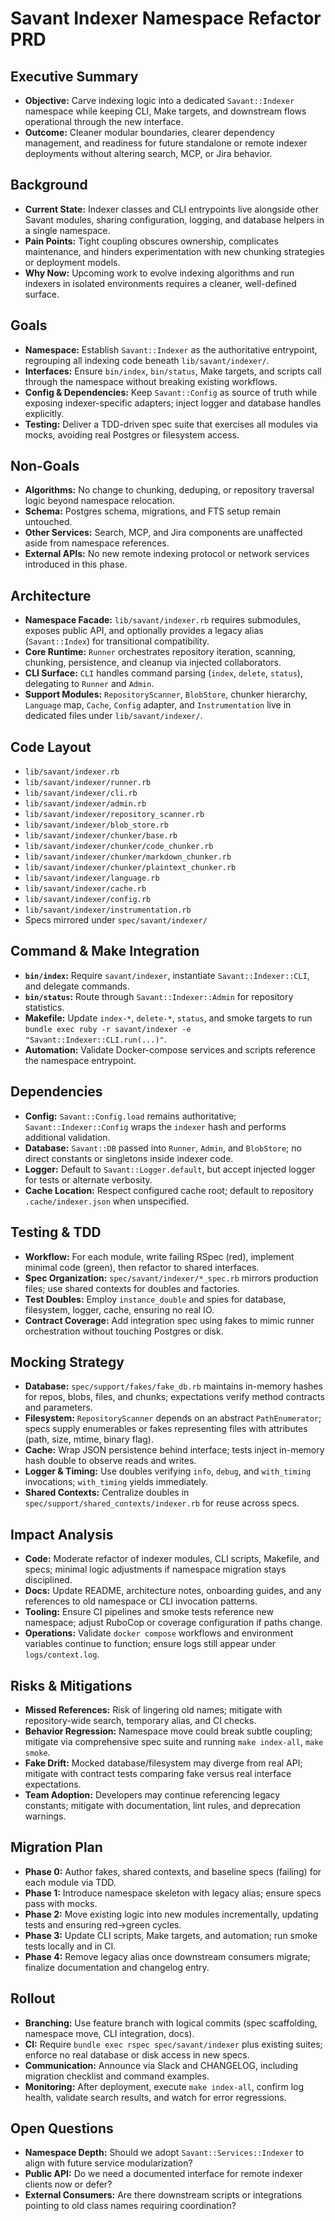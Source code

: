 # Savant Indexer Namespace Refactor PRD

## Executive Summary
- **Objective:** Carve indexing logic into a dedicated `Savant::Indexer` namespace while keeping CLI, Make targets, and downstream flows operational through the new interface.
- **Outcome:** Cleaner modular boundaries, clearer dependency management, and readiness for future standalone or remote indexer deployments without altering search, MCP, or Jira behavior.

## Background
- **Current State:** Indexer classes and CLI entrypoints live alongside other Savant modules, sharing configuration, logging, and database helpers in a single namespace.
- **Pain Points:** Tight coupling obscures ownership, complicates maintenance, and hinders experimentation with new chunking strategies or deployment models.
- **Why Now:** Upcoming work to evolve indexing algorithms and run indexers in isolated environments requires a cleaner, well-defined surface.

## Goals
- **Namespace:** Establish `Savant::Indexer` as the authoritative entrypoint, regrouping all indexing code beneath `lib/savant/indexer/`.
- **Interfaces:** Ensure `bin/index`, `bin/status`, Make targets, and scripts call through the namespace without breaking existing workflows.
- **Config & Dependencies:** Keep `Savant::Config` as source of truth while exposing indexer-specific adapters; inject logger and database handles explicitly.
- **Testing:** Deliver a TDD-driven spec suite that exercises all modules via mocks, avoiding real Postgres or filesystem access.

## Non-Goals
- **Algorithms:** No change to chunking, deduping, or repository traversal logic beyond namespace relocation.
- **Schema:** Postgres schema, migrations, and FTS setup remain untouched.
- **Other Services:** Search, MCP, and Jira components are unaffected aside from namespace references.
- **External APIs:** No new remote indexing protocol or network services introduced in this phase.

## Architecture
- **Namespace Facade:** `lib/savant/indexer.rb` requires submodules, exposes public API, and optionally provides a legacy alias (`Savant::Index`) for transitional compatibility.
- **Core Runtime:** `Runner` orchestrates repository iteration, scanning, chunking, persistence, and cleanup via injected collaborators.
- **CLI Surface:** `CLI` handles command parsing (`index`, `delete`, `status`), delegating to `Runner` and `Admin`.
- **Support Modules:** `RepositoryScanner`, `BlobStore`, chunker hierarchy, `Language` map, `Cache`, `Config` adapter, and `Instrumentation` live in dedicated files under `lib/savant/indexer/`.

## Code Layout
- `lib/savant/indexer.rb`
- `lib/savant/indexer/runner.rb`
- `lib/savant/indexer/cli.rb`
- `lib/savant/indexer/admin.rb`
- `lib/savant/indexer/repository_scanner.rb`
- `lib/savant/indexer/blob_store.rb`
- `lib/savant/indexer/chunker/base.rb`
- `lib/savant/indexer/chunker/code_chunker.rb`
- `lib/savant/indexer/chunker/markdown_chunker.rb`
- `lib/savant/indexer/chunker/plaintext_chunker.rb`
- `lib/savant/indexer/language.rb`
- `lib/savant/indexer/cache.rb`
- `lib/savant/indexer/config.rb`
- `lib/savant/indexer/instrumentation.rb`
- Specs mirrored under `spec/savant/indexer/`

## Command & Make Integration
- **`bin/index`:** Require `savant/indexer`, instantiate `Savant::Indexer::CLI`, and delegate commands.
- **`bin/status`:** Route through `Savant::Indexer::Admin` for repository statistics.
- **Makefile:** Update `index-*`, `delete-*`, `status`, and smoke targets to run `bundle exec ruby -r savant/indexer -e "Savant::Indexer::CLI.run(...)"`.
- **Automation:** Validate Docker-compose services and scripts reference the namespace entrypoint.

## Dependencies
- **Config:** `Savant::Config.load` remains authoritative; `Savant::Indexer::Config` wraps the `indexer` hash and performs additional validation.
- **Database:** `Savant::DB` passed into `Runner`, `Admin`, and `BlobStore`; no direct constants or singletons inside indexer code.
- **Logger:** Default to `Savant::Logger.default`, but accept injected logger for tests or alternate verbosity.
- **Cache Location:** Respect configured cache root; default to repository `.cache/indexer.json` when unspecified.

## Testing & TDD
- **Workflow:** For each module, write failing RSpec (red), implement minimal code (green), then refactor to shared interfaces.
- **Spec Organization:** `spec/savant/indexer/*_spec.rb` mirrors production files; use shared contexts for doubles and factories.
- **Test Doubles:** Employ `instance_double` and spies for database, filesystem, logger, cache, ensuring no real IO.
- **Contract Coverage:** Add integration spec using fakes to mimic runner orchestration without touching Postgres or disk.

## Mocking Strategy
- **Database:** `spec/support/fakes/fake_db.rb` maintains in-memory hashes for repos, blobs, files, and chunks; expectations verify method contracts and parameters.
- **Filesystem:** `RepositoryScanner` depends on an abstract `PathEnumerator`; specs supply enumerables or fakes representing files with attributes (path, size, mtime, binary flag).
- **Cache:** Wrap JSON persistence behind interface; tests inject in-memory hash double to observe reads and writes.
- **Logger & Timing:** Use doubles verifying `info`, `debug`, and `with_timing` invocations; `with_timing` yields immediately.
- **Shared Contexts:** Centralize doubles in `spec/support/shared_contexts/indexer.rb` for reuse across specs.

## Impact Analysis
- **Code:** Moderate refactor of indexer modules, CLI scripts, Makefile, and specs; minimal logic adjustments if namespace migration stays disciplined.
- **Docs:** Update README, architecture notes, onboarding guides, and any references to old namespace or CLI invocation patterns.
- **Tooling:** Ensure CI pipelines and smoke tests reference new namespace; adjust RuboCop or coverage configuration if paths change.
- **Operations:** Validate `docker compose` workflows and environment variables continue to function; ensure logs still appear under `logs/context.log`.

## Risks & Mitigations
- **Missed References:** Risk of lingering old names; mitigate with repository-wide search, temporary alias, and CI checks.
- **Behavior Regression:** Namespace move could break subtle coupling; mitigate via comprehensive spec suite and running `make index-all`, `make smoke`.
- **Fake Drift:** Mocked database/filesystem may diverge from real API; mitigate with contract tests comparing fake versus real interface expectations.
- **Team Adoption:** Developers may continue referencing legacy constants; mitigate with documentation, lint rules, and deprecation warnings.

## Migration Plan
- **Phase 0:** Author fakes, shared contexts, and baseline specs (failing) for each module via TDD.
- **Phase 1:** Introduce namespace skeleton with legacy alias; ensure specs pass with mocks.
- **Phase 2:** Move existing logic into new modules incrementally, updating tests and ensuring red→green cycles.
- **Phase 3:** Update CLI scripts, Make targets, and automation; run smoke tests locally and in CI.
- **Phase 4:** Remove legacy alias once downstream consumers migrate; finalize documentation and changelog entry.

## Rollout
- **Branching:** Use feature branch with logical commits (spec scaffolding, namespace move, CLI integration, docs).
- **CI:** Require `bundle exec rspec spec/savant/indexer` plus existing suites; enforce no real database or disk access in new specs.
- **Communication:** Announce via Slack and CHANGELOG, including migration checklist and command examples.
- **Monitoring:** After deployment, execute `make index-all`, confirm log health, validate search results, and watch for error regressions.

## Open Questions
- **Namespace Depth:** Should we adopt `Savant::Services::Indexer` to align with future service modularization?
- **Public API:** Do we need a documented interface for remote indexer clients now or defer?
- **External Consumers:** Are there downstream scripts or integrations pointing to old class names requiring coordination?
